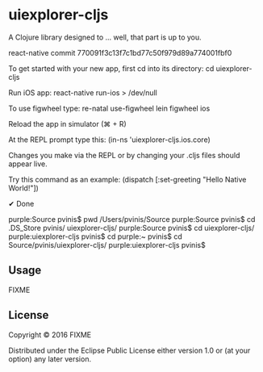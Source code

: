 # uiexplorer-cljs

A Clojure library designed to ... well, that part is up to you.


react-native commit
770091f3c13f7c1bd77c50f979d89a774001fbf0



To get started with your new app, first cd into its directory:
cd uiexplorer-cljs

Run iOS app:
react-native run-ios > /dev/null

To use figwheel type:
re-natal use-figwheel
lein figwheel ios

Reload the app in simulator (⌘ + R)

At the REPL prompt type this:
(in-ns 'uiexplorer-cljs.ios.core)

Changes you make via the REPL or by changing your .cljs files should appear live.

Try this command as an example:
(dispatch [:set-greeting "Hello Native World!"])

✔ Done

purple:Source pvinis$ pwd
/Users/pvinis/Source
purple:Source pvinis$ cd
.DS_Store        pvinis/          uiexplorer-cljs/
purple:Source pvinis$ cd uiexplorer-cljs/
purple:uiexplorer-cljs pvinis$ cd
purple:~ pvinis$ cd Source/pvinis/uiexplorer-cljs/
purple:uiexplorer-cljs pvinis$
## Usage

FIXME

## License

Copyright © 2016 FIXME

Distributed under the Eclipse Public License either version 1.0 or (at
your option) any later version.
